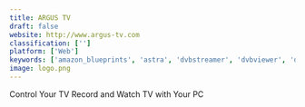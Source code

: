 ```yaml
---
title: ARGUS TV
draft: false 
website: http://www.argus-tv.com
classification: ['']
platform: ['Web']
keywords: ['amazon_blueprints', 'astra', 'dvbstreamer', 'dvbviewer', 'dvblast', 'emby', 'eyetv', 'imaging_pvr', 'jovo', 'lexi', 'mediaportal', 'mythtv', 'osmc', 'progdvb', 'sichbopvr', 'tvheadend', 'winclip', 'xinfire_tv_player', 'finesstv']
image: logo.png
---
```

Control Your TV
Record and Watch TV with Your PC